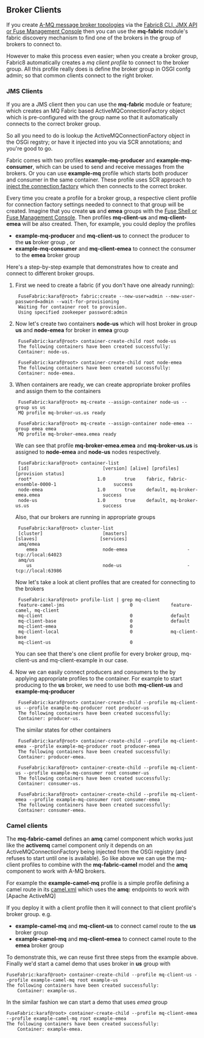 ## Broker Clients

If you create [A-MQ message broker topologies](http://www.jboss.org/products/amq) via the [Fabric8 CLI, JMX API or Fuse Management Console](brokerTopology.md) then you can use the **mq-fabric** module's fabric discovery mechanism to find one of the brokers in the group of brokers to connect to.

However to make this process even easier; when you create a broker group, Fabric8 automatically creates a _mq client profile_ to connect to the broker group. All this profile really does is define the broker group in OSGI confg admin; so that common clients connect to the right broker.

### JMS Clients

If you are a JMS client then you can use the **mq-fabric** module or feature; which creates an MQ Fabric based ActiveMQConnectionFactory object which is pre-configured with the group name so that it automatically connects to the correct broker group.

So all you need to do is lookup the ActiveMQConnectionFactory object in the OSGi regstry; or have it injected into you via SCR annotations; and you're good to go.

Fabric comes with two profiles **example-mq-producer** and **example-mq-consumer**, which can be used to send and receive messages from the brokers. Or you can use **example-mq** profile which starts both producer and consumer in the same container. These profile uses SCR approach to [inject the connection factory](https://github.com/jboss-fuse/fuse/blob/master/fabric/fabric-examples/fabric-activemq-demo/src/main/java/io/fabric8/demo/activemq/ActiveMQConsumerFactory.java#L39) which then connects to the correct broker.

Every time you create a profile for a broker group, a respective client profile for connection factory settings needed to connect to that group will be created. Imagine that you create **us** and **emea** groups with the [Fuse Shell or Fuse Management Console](brokerTopology.md).
Then profiles **mq-client-us** and **mq-client-emea** will be also created. Then, for example, you could deploy the profiles

* **example-mq-producer** and **mq-client-us** to connect the producer to the **us** broker group , or
* **example-mq-consumer** and **mq-client-emea** to connect the consumer to the **emea** broker group

Here's a step-by-step example that demonstrates how to create and connect to different broker groups.

1. First we need to create a fabric (if you don't have one already running):

        FuseFabric:karaf@root> fabric:create --new-user=admin --new-user-password=admin --wait-for-provisioning
        Waiting for container root to provision.
        Using specified zookeeper password:admin

2. Now let's create two containers **node-us** which will host broker in group **us** and **node-emea** for broker in **emea** group

        FuseFabric:karaf@root> container-create-child root node-us
        The following containers have been created successfully:
	    Container: node-us.

        FuseFabric:karaf@root> container-create-child root node-emea
        The following containers have been created successfully:
	    Container: node-emea.


3. When containers are ready, we can create appropriate broker profiles and assign them to the containers

        FuseFabric:karaf@root> mq-create --assign-container node-us --group us us
        MQ profile mq-broker-us.us ready

        FuseFabric:karaf@root> mq-create --assign-container node-emea --group emea emea
        MQ profile mq-broker-emea.emea ready

    We can see that profile **mq-broker-emea.emea** and **mq-broker-us.us** is assigned to **node-emea** and **node-us** nodes respectively.


        FuseFabric:karaf@root> container-list
        [id]                           [version] [alive] [profiles]                                         [provision status]
        root*                        1.0       true    fabric, fabric-ensemble-0000-1                     success
        node-emea                    1.0       true    default, mq-broker-emea.emea                       success
        node-us                      1.0       true    default, mq-broker-us.us                           success

    Also, that our brokers are running in appropriate groups

        FuseFabric:karaf@root> cluster-list
        [cluster]                      [masters]                      [slaves]                       [services]
        amq/emea
           emea                        node-emea                      -                              tcp://local:64023
        amq/us
           us                          node-us                        -                              tcp://local:63986

    Now let's take a look at client profiles that are created for connecting to the brokers

        FuseFabric:karaf@root> profile-list | grep mq-client
        feature-camel-jms                        0              feature-camel, mq-client
        mq-client                                0              default
        mq-client-base                           0              default
        mq-client-emea                           0
        mq-client-local                          0              mq-client-base
        mq-client-us                             0

    You can see that there's one client profile for every broker group, mq-client-us and mq-client-example in our case.

4. Now we can easily connect producers and consumers to the by applying appropriate profiles to the container. For example to start producing to the **us** broker, we need to use both **mq-client-us** and **example-mq-producer**

        FuseFabric:karaf@root> container-create-child --profile mq-client-us --profile example-mq-producer root producer-us
        The following containers have been created successfully:
	    Container: producer-us.

    The similar states for other containers

        FuseFabric:karaf@root> container-create-child --profile mq-client-emea --profile example-mq-producer root producer-emea
        The following containers have been created successfully:
	    Container: producer-emea.

        FuseFabric:karaf@root> container-create-child --profile mq-client-us --profile example-mq-consumer root consumer-us
        The following containers have been created successfully:
	    Container: consumer-us.

        FuseFabric:karaf@root> container-create-child --profile mq-client-emea --profile example-mq-consumer root consumer-emea
        The following containers have been created successfully:
	    Container: consumer-emea.




### Camel clients

The **mq-fabric-camel** defines an **amq** camel component which works just like the **activemq** camel component only it depends on an ActiveMQConnectionFactory being injected from the OSGi registry (and refuses to start until one is available). So like above we can use the mq-client profiles to combine with the **mq-fabric-camel** model and the **amq** component to work with A-MQ brokers.

For example the **example-camel-mq** profile is a simple profile defining a camel route in its [camel.xml](https://github.com/fabric8io/fabric8/blob/master/fabric/fabric8-karaf/src/main/resources/distro/fabric/import/fabric/profiles/example/camel/mq.profile/camel.xml) which uses the **amq:** endpoints to work with [Apache ActiveMQ]

If you deploy it with a client profile then it will connect to that client profile's broker group. e.g.

* **example-camel-mq** and **mq-client-us** to connect camel route to the **us** broker group
* **example-camel-mq** and **mq-client-emea** to connect camel route to the **emea** broker group

To demonstrate this, we can reuse first three steps from the example above. Finally we'd start a camel demo that uses broker in **us** group with

    FuseFabric:karaf@root> container-create-child --profile mq-client-us --profile example-camel-mq root example-us
    The following containers have been created successfully:
	    Container: example-us.

In the similar fashion we can start a demo that uses *emea* group

    FuseFabric:karaf@root> container-create-child --profile mq-client-emea --profile example-camel-mq root example-emea
    The following containers have been created successfully:
	    Container: example-emea.
